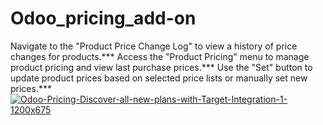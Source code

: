 # Odoo_pricing_add-on
Navigate to the "Product Price Change Log" to view a history of price changes for products.*** Access the "Product Pricing" menu to manage product pricing and view last purchase prices.*** Use the "Set" button to update product prices based on selected price lists or manually set new prices.*** 
<a href="https://ibb.co/6v9tTqj"><img src="https://i.ibb.co/ZH4gFbq/Odoo-Pricing-Discover-all-new-plans-with-Target-Integration-1-1200x675.png" alt="Odoo-Pricing-Discover-all-new-plans-with-Target-Integration-1-1200x675" border="0"></a>
